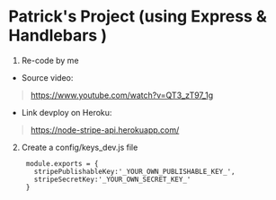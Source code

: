 <!-- prettier-ignore -->
# Patrick's Project (using Express & Handlebars )

1. Re-code by me

- Source video:

> https://www.youtube.com/watch?v=QT3_zT97_1g

- Link devploy on Heroku:

> https://node-stripe-api.herokuapp.com/

2. Create a config/keys_dev.js file

        module.exports = {
          stripePublishableKey:'_YOUR_OWN_PUBLISHABLE_KEY_',
          stripeSecretKey:'_YOUR_OWN_SECRET_KEY_'
        }


